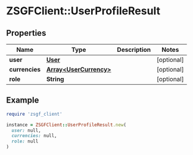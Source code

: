 # ZSGFClient::UserProfileResult

## Properties

| Name | Type | Description | Notes |
| ---- | ---- | ----------- | ----- |
| **user** | [**User**](User.md) |  | [optional] |
| **currencies** | [**Array&lt;UserCurrency&gt;**](UserCurrency.md) |  | [optional] |
| **role** | **String** |  | [optional] |

## Example

```ruby
require 'zsgf_client'

instance = ZSGFClient::UserProfileResult.new(
  user: null,
  currencies: null,
  role: null
)
```

